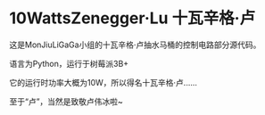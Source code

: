 # 10WattsZenegger·Lu 十瓦辛格·卢
这是MonJiuLiGaGa小组的十瓦辛格·卢抽水马桶的控制电路部分源代码。

语言为Python，运行于树莓派3B+

它的运行时功率大概为10W，所以得名十瓦辛格·卢......

至于“卢”，当然是致敬卢伟冰啦~
